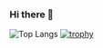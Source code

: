 ### Hi there 👋

<!--
**dzulfikarubaid/dzulfikarubaid** is a ✨ _special_ ✨ repository because its `README.md` (this file) appears on your GitHub profile.

Here are some ideas to get you started:

- 🔭 I’m currently working on ...
- 🌱 I’m currently learning ...
- 👯 I’m looking to collaborate on ...
- 🤔 I’m looking for help with ...
- 💬 Ask me about ...
- 📫 How to reach me: ...
- 😄 Pronouns: ...
- ⚡ Fun fact: ...
-->

![Top Langs](https://github-readme-stats.vercel.app/api/top-langs/?username=dzulfikarubaid&langs_count=8&theme=transparent)
[![trophy](https://github-profile-trophy.vercel.app/?username=dzulfikarubaid&theme=onedark)](https://github.com/ryo-ma/github-profile-trophy)
